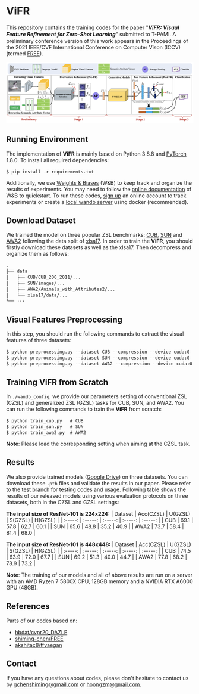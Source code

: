 # ViFR


This repository contains the training codes for the paper  "***ViFR: Visual Feature Reﬁnement for Zero-Shot Learning***" submitted to T-PAMI. A preliminary conference version of this work appears in the Proceedings of the 2021 IEEE/CVF International Conference on Computer Vison (ICCV) (termed [FREE](https://openaccess.thecvf.com/content/ICCV2021/papers/Chen_FREE_Feature_Refinement_for_Generalized_Zero-Shot_Learning_ICCV_2021_paper.pdf)).

![](figs/ViFR.png)


## Running Environment
The implementation of **ViFR** is mainly based on Python 3.8.8 and [PyTorch](https://pytorch.org/) 1.8.0. To install all required dependencies:
```
$ pip install -r requirements.txt
```
Additionally, we use [Weights & Biases](https://wandb.ai/site) (W&B) to keep track and organize the results of experiments. You may need to follow the [online documentation](https://docs.wandb.ai/quickstart) of W&B to quickstart. To run these codes, [sign up](https://app.wandb.ai/login?signup=true) an online account to track experiments or create a [local wandb server](https://hub.docker.com/r/wandb/local) using docker (recommended).

## Download Dataset 

We trained the model on three popular ZSL benchmarks: [CUB](http://www.vision.caltech.edu/visipedia/CUB-200-2011.html), [SUN](http://cs.brown.edu/~gmpatter/sunattributes.html) and [AWA2](http://cvml.ist.ac.at/AwA2/) following the data split of [xlsa17](http://datasets.d2.mpi-inf.mpg.de/xian/xlsa17.zip). In order to train the **ViFR**, you should firstly download these datasets as well as the xlsa17. Then decompress and organize them as follows: 
```
.
├── data
│   ├── CUB/CUB_200_2011/...
│   ├── SUN/images/...
│   ├── AWA2/Animals_with_Attributes2/...
│   └── xlsa17/data/...
└── ···
```


## Visual Features Preprocessing

In this step, you should run the following commands to extract the visual features of three datasets:

```
$ python preprocessing.py --dataset CUB --compression --device cuda:0
$ python preprocessing.py --dataset SUN --compression --device cuda:0
$ python preprocessing.py --dataset AWA2 --compression --device cuda:0
```

## Training ViFR from Scratch
In `./wandb_config`, we provide our parameters setting of conventional ZSL (CZSL) and generalized ZSL (GZSL) tasks for CUB, SUN, and AWA2. You can run the following commands to train the **ViFR** from scratch:

```
$ python train_cub.py   # CUB
$ python train_sun.py   # SUN
$ python train_awa2.py  # AWA2
```
**Note**: Please load the corresponding setting when aiming at the CZSL task.

## Results
We also provide trained models ([Google Drive]()) on three datasets. You can download these `.pth` files and validate the results in our paper. Please refer to the [test branch]() for testing codes and usage.
Following table shows the results of our released models using various evaluation protocols on three datasets, both in the CZSL and GZSL settings:

**The input size of ResNet-101 is 224x224:**
| Dataset | Acc(CZSL) | U(GZSL) | S(GZSL) | H(GZSL) |
| :-----: | :-----: | :-----: | :-----: | :-----: |
| CUB | 69.1 | 57.8 | 62.7 | 60.1 |
| SUN | 65.6 | 48.8 | 35.2 | 40.9 |
| AWA2 | 73.7 | 58.4 | 81.4 | 68.0 |

**The input size of ResNet-101 is 448x448:**
| Dataset | Acc(CZSL) | U(GZSL) | S(GZSL) | H(GZSL) |
| :-----: | :-----: | :-----: | :-----: | :-----: |
| CUB | 74.5 | 63.9 | 72.0 | 67.7 |
| SUN | 69.2 | 51.3 | 40.0 | 44.7 |
| AWA2 | 77.8 | 68.2 | 78.9 | 73.2 |

**Note**:  The training of our models and all of above results are run on a server with an AMD Ryzen 7 5800X CPU, 128GB memory and a NVIDIA RTX A6000 GPU (48GB).
<!-- 
## Citation
If this work is helpful for you, please cite our paper.

```
@InProceedings{Chen2021TransZero,
    author    = {Chen, Shiming and Hong, Ziming and Liu, Yang and Xie, Guo-Sen and Sun, Baigui and Li, Hao and Peng, Qinmu and Lu, Ke and You, Xinge},
    title     = {TransZero: Attribute-guided Transformer for Zero-Shot Learning},
    booktitle = {Proceedings of the Thirty-Sixth AAAI Conference on Artificial Intelligence (AAAI)},
    year      = {2022}
}
``` -->

## References
Parts of our codes based on:
* [hbdat/cvpr20_DAZLE](https://github.com/hbdat/cvpr20_DAZLE)
* [shiming-chen/FREE](https://github.com/shiming-chen/FREE)
* [akshitac8/tfvaegan](https://github.com/akshitac8/tfvaegan)

## Contact
If you have any questions about codes, please don't hesitate to contact us by gchenshiming@gmail.com or hoongzm@gmail.com.
